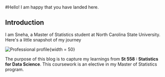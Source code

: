 #Hello! I am happy that you have landed here. 

## Introduction

I am Sneha, a Master of Statistics student at North Carolina State University. Here's a little snapshot of my journey 


![Professional profile](https://user-images.githubusercontent.com/29751013/187822707-c428c8b1-e5a4-435e-94d4-11e163e1cc13.png){width = 50}

The purpose of this blog is to capture my learnings from **St 558 : Statistics for Data Science**. This coursework is an elective in my Master of Statistics program.
